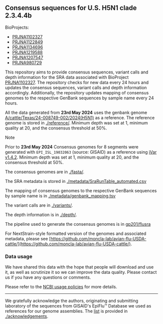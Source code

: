 ## Consensus sequences for U.S. H5N1 clade 2.3.4.4b

BioProjects: 
- [PRJNA1102327](https://www.ncbi.nlm.nih.gov/bioproject/PRJNA1102327)
- [PRJNA1122849](https://www.ncbi.nlm.nih.gov/bioproject/PRJNA1122849)
- [PRJNA1134696](https://www.ncbi.nlm.nih.gov/bioproject/PRJNA1134696)
- [PRJNA1219588](https://www.ncbi.nlm.nih.gov/bioproject/PRJNA1219588)
- [PRJNA1207547](https://www.ncbi.nlm.nih.gov/bioproject/PRJNA1207547)
- [PRJNA980729](https://www.ncbi.nlm.nih.gov/bioproject/PRJNA980729)

This repository aims to provide consensus sequences, variant calls and depth information for the SRA data associated with BioProject [PRJNA1102327](https://www.ncbi.nlm.nih.gov/bioproject/PRJNA1102327). The repository checks for new data every 24 hours and updates the consensus sequences, variant calls and depth information accordingly. Additionally, the repository updates mapping of consensus genomes to the respective GenBank sequences by sample name every 24 hours.

All the data generated from **23rd May 2024** uses the genbank genome [A/cattle/Texas/24-008749-002/2024(H5N1)](https://www.ncbi.nlm.nih.gov/nuccore/?term=A%2Fcattle%2FTexas%2F24-008749-002%2F2024(H5N1)) as a reference. The reference genome is stored in [./reference/](./reference). Minimum depth was set at 1, minimum quality at 20, and the consensus threshold at 50%.

> [!NOTE]
> Prior to **23rd May 2024** Consensus genomes for 8 segments were generated with `EPI_ISL_19032063` (source: GISAID) as a reference using [iVar v1.4.2](https://github.com/andersen-lab/ivar). Minimum depth was set at 1, minimum quality at 20, and the consensus threshold at 50%.

The consensus genomes are in [./fasta/](./fasta).

The SRA metadata is stored in [./metadata/SraRunTable_automated.csv](./metadata/SraRunTable_automated.csv)

The mapping of consensus genomes to the respective GenBank sequences by sample name is in [./metadata/genbank_mapping.tsv](./metadata/genbank_mapping.tsv)

The variant calls are in [./variants/](./variants).

The depth information is in [./depth/](./depth).

The pipeline used to generate the consensus genomes is in [gp201/flusra](https://github.com/gp201/flusra)

For NextStrain-style formatted version of the genomes and associated metadata,  please see [https://github.com/moncla-lab/avian-flu-USDA-cattle/](https://github.com/moncla-lab/avian-flu-USDA-cattle/).

### Data usage

We have shared this data with the hope that people will download and use it, as well as scrutinize it so we can improve the data quality. Please contact us if you have any questions or comments.

Please refer to the [NCBI usage policies]( https://www.ncbi.nlm.nih.gov/home/about/policies/) for more details.

---

We gratefully acknowledge the authors, originating and submitting laboratory of the sequences from GISAID's EpiFlu™ Database we used as references for our genome assemblies. The [list](./acknowledgements/gisaid_acknowledge_table_assemby_reference_sequences.xls) is provided in [./acknowledgements](./acknowledgements).
